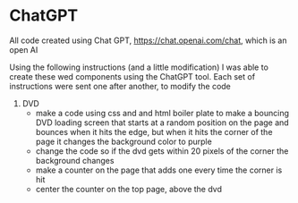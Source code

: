 # ChatGPT
All code created using Chat GPT, https://chat.openai.com/chat, which is an open AI

Using the following instructions (and a little modification) I was able to create these wed components using the ChatGPT tool. Each set of instructions were sent one after another, to modify the code

1. DVD
    - make a code using css and and html boiler plate to make a bouncing DVD loading screen that starts at a random position on the page and bounces when it hits the edge, but when it hits the corner of the page it changes the background color to purple
    - change the code so if the dvd gets within 20 pixels of the corner the background changes
    - make a counter on the page that adds one every time the corner is hit
    - center the counter on the top page, above the dvd
